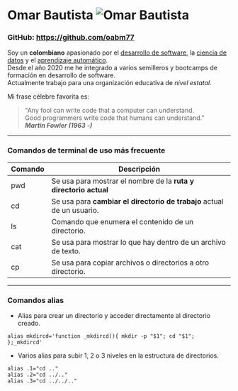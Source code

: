 # Omar Bautista ![Omar Bautista](https://i.ibb.co/yps5vVK/photo.jpg "foto de Omar Bautista")

### **GitHub**: https://github.com/oabm77

Soy un **colombiano** apasionado por el [desarrollo de software][dev_soft], la [ciencia de datos][datascience] y el [aprendizaje automático][machinelearn].  
Desde el año 2020 me he integrado a varios semilleros y bootcamps de formación en desarrollo de software.  
Actualmente trabajo para una organización educativa de _nivel estatal_.

Mi frase célebre favorita es:
> "Any fool can write code that a computer can understand.  
Good programmers write code that humans can understand."  
_**Martin Fowler (1963 -)**_

[dev_soft]: https://www.atlassian.com/software-development
[datascience]: https://www.masterdatascienceucm.com/que-es-data-science/
[machinelearn]: https://www.bbva.com/es/machine-learning-que-es-y-como-funciona/

___
### Comandos de terminal de uso más frecuente

| Comando | Descripción |
| ------- | ----------- |
| pwd | Se usa para mostrar el nombre de la **ruta y directorio actual** |
| cd | Se usa para **cambiar el directorio de trabajo** actual de un usuario. |
| ls | Comando que enumera el contenido de un directorio. |
| cat | Se usa para mostrar lo que hay dentro de un archivo de texto. |
| cp | Se usa para copiar archivos o directorios a otro directorio. |

___
### Comandos alias 

* Alias para crear un directorio y acceder directamente al directorio creado.  
```
alias mkdircd='function _mkdircd(){ mkdir -p "$1"; cd "$1"; };_mkdircd'
```
* Varios alias para subir 1, 2 o 3 niveles en la estructura de directorios.
```
alias .1="cd .."
alias .2="cd ../.."
alias .3="cd ../../.."
```
